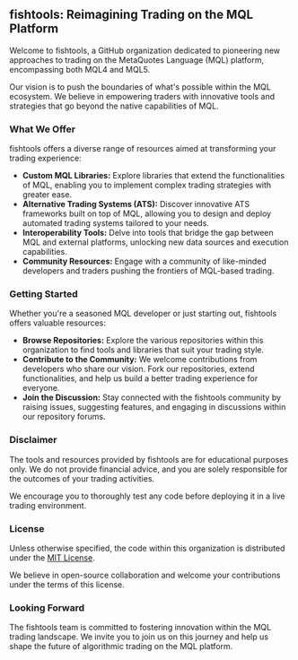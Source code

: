## fishtools: Reimagining Trading on the MQL Platform

Welcome to fishtools, a GitHub organization dedicated to pioneering new approaches to trading on the MetaQuotes Language (MQL) platform, encompassing both MQL4 and MQL5.

Our vision is to push the boundaries of what's possible within the MQL ecosystem. We believe in empowering traders with innovative tools and strategies that go beyond the native capabilities of MQL.

### What We Offer

fishtools offers a diverse range of resources aimed at transforming your trading experience:

* **Custom MQL Libraries:** Explore libraries that extend the functionalities of MQL, enabling you to implement complex trading strategies with greater ease.
* **Alternative Trading Systems (ATS):** Discover innovative ATS frameworks built on top of MQL, allowing you to design and deploy automated trading systems tailored to your needs.
* **Interoperability Tools:** Delve into tools that bridge the gap between MQL and external platforms, unlocking new data sources and execution capabilities.
* **Community Resources:**  Engage with a community of like-minded developers and traders pushing the frontiers of MQL-based trading.

### Getting Started

Whether you're a seasoned MQL developer or just starting out, fishtools offers valuable resources:

* **Browse Repositories:** Explore the various repositories within this organization to find tools and libraries that suit your trading style.
* **Contribute to the Community:** We welcome contributions from developers who share our vision. Fork our repositories, extend functionalities, and help us build a better trading experience for everyone.
* **Join the Discussion:** Stay connected with the fishtools community by raising issues, suggesting features, and engaging in discussions within our repository forums.

### Disclaimer

The tools and resources provided by fishtools are for educational purposes only. We do not provide financial advice, and you are solely responsible for the outcomes of your trading activities.

We encourage you to thoroughly test any code before deploying it in a live trading environment.

### License

Unless otherwise specified, the code within this organization is distributed under the [MIT License](https://opensource.org/licenses/MIT).

We believe in open-source collaboration and welcome your contributions under the terms of this license.

### Looking Forward

The fishtools team is committed to fostering innovation within the MQL trading landscape. We invite you to join us on this journey and help us shape the future of algorithmic trading on the MQL platform.
